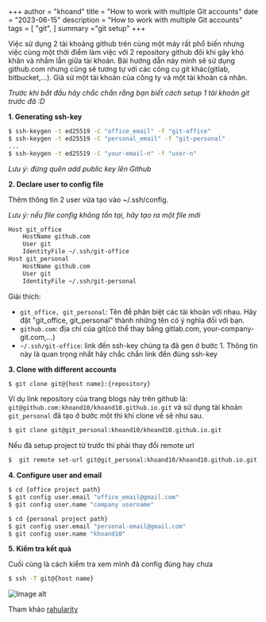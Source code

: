+++
author = "khoand"
title = "How to work with multiple Git accounts"
date = "2023-06-15"
description = "How to work with multiple Git accounts"
tags = [
    "git",
]
summary ="git setup"
+++

Việc sử dụng 2 tài khoảng github trên cùng một máy rất phổ biến nhưng việc cùng một thời điểm làm việc với 2 repository github đôi khi gây khó khăn và nhầm lẫn giữa tài khoản.
Bài hướng dẫn này mình sẽ sử dụng github.com nhưng cũng sẽ tương tự với các công cụ git khác(gitlab, bitbucket,...). Giả sử một tài khoản của công ty và một tài khoản cá nhân.

_Trước khi bắt đầu hãy chắc chắn rằng bạn biết cách setup 1 tài khoản git trước đã :D_

**1. Generating ssh-key**
```sh
$ ssh-keygen -t ed25519 -C "office_email" -f "git-office"
$ ssh-keygen -t ed25519 -C "personal_email" -f "git-personal"
...
$ ssh-keygen -t ed25519 -C "your-email-n" -f "user-n"
```
_Lưu ý: đừng quên add public key lên Github_

**2. Declare user to config file**

Thêm thông tin 2 user vừa tạo vào ~/.ssh/config.

_Lưu ý: nếu file config không tồn tại, hãy tạo ra một file mới_
```sh
Host git_office
    HostName github.com
    User git
    IdentityFile ~/.ssh/git-office
Host git_personal
    HostName github.com
    User git
    IdentityFile ~/.ssh/git-personal
```
Giải thích: 
- `git_office, git_personal`: Tên để phân biệt các tài khoản với nhau. Hãy đặt "git_office, git_personal" thành những tên có ý nghĩa đối với bạn.
- `github.com`: địa chỉ của git(có thể thay bằng gitlab.com, your-company-git.com,...)
- `~/.ssh/git-office`: link đến ssh-key chúng ta đã gen ở bước 1. Thông tin này là quan trọng nhất hãy chắc chắn link đến đúng ssh-key
  
**3. Clone with different accounts**

```bash
$ git clone git@{host name}:{repository}
```
Ví dụ link repository của trang blogs này trên github là: `git@github.com:khoand10/khoand10.github.io.git` và sử dụng tài khoản `git_personal` đã tạo ở bước một thì khi clone về  sẽ như sau.

```bash
$ git clone git@git_personal:khoand10/khoand10.github.io.git
```
Nếu đã setup project từ trước thì phải thay đổi remote url
```bash
$  git remote set-url git@git_personal:khoand10/khoand10.github.io.git
```

**4. Configure user and email**

```bash
$ cd {office project path}
$ git config user.email "office_email@gmail.com"
$ git config user.name "company username"

$ cd {personal project path}
$ git config user.email "personal-email@gmail.com"
$ git config user.name "khoand10"
```

**5. Kiểm tra kết quả**

Cuối cùng là cách kiểm tra xem mình đã config đúng hay chưa
```bash
$ ssh -T git@{host name}
```

![Image alt](../images/result.png)

Tham khảo [rahularity](https://gist.github.com/rahularity/86da20fe3858e6b311de068201d279e3)
 

<!-- ### Đầu tiên là phải biết cách setup một tài khoản git :D
google/chat-gpt

### Setup ssh-key
1. Generating ssh-key
```bash
$ ssh-keygen -t rsa -C "your-email-1" -f "user-1"
```
Giải thích: lệnh trên sẽ tạo ra cặp public key và private key cho tài khoản github có email là `your-email-1`. Output sẽ có tên là `user-1`

2. Add to config file
Open ~/.ssh/config và thêm những thông tin sau
```
Host user1
	HostName github.com
	User git
	IdentityFile ~/.ssh/user-1
```

3. Add publib key to Github



### Clone/add repository
...
### Config username and email
...
### Verify
... -->


